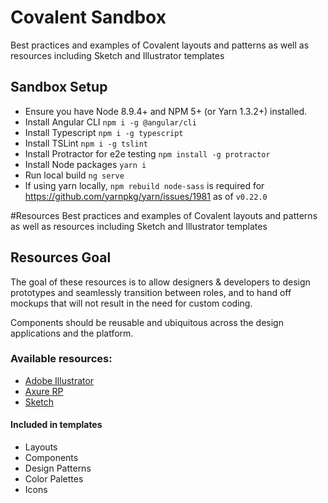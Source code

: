 # Covalent Sandbox

Best practices and examples of Covalent layouts and patterns as well as resources including Sketch and Illustrator templates 


## Sandbox Setup

* Ensure you have Node 8.9.4+ and NPM 5+ (or Yarn 1.3.2+) installed.
* Install Angular CLI `npm i -g @angular/cli`
* Install Typescript `npm i -g typescript`
* Install TSLint `npm i -g tslint`
* Install Protractor for e2e testing `npm install -g protractor`
* Install Node packages `yarn i`
* Run local build `ng serve`
* If using yarn locally, `npm rebuild node-sass` is required for https://github.com/yarnpkg/yarn/issues/1981 as of `v0.22.0`


#Resources
Best practices and examples of Covalent layouts and patterns as well as resources including Sketch and Illustrator templates 

## Resources Goal
The goal of these resources is to allow designers & developers to design prototypes and seamlessly transition between roles, and to hand off mockups that will not result in the need for custom coding.

Components should be reusable and ubiquitous across the design applications and the platform. 

### Available resources:

* [Adobe Illustrator](resources/illustrator)
* [Axure RP](resources/axure)
* [Sketch](resources/sketch)

#### Included in templates

- Layouts
- Components
- Design Patterns
- Color Palettes
- Icons

